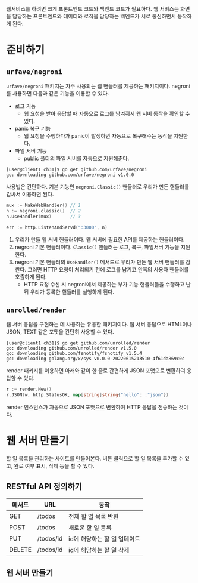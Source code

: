 웹서비스를 하려면 크게 프론트엔드 코드와 백엔드 코드가 필요하다. 웹 서비스는 화면을 담당하는 프론트엔드와 데이터와 로직을 담당하는 백엔드가 서로 통신하면서 동작하게 된다.

# 준비하기
## `urfave/negroni` 
`urfave/negroni` 패키지는 자주 사용되는 웹 핸들러를 제공하는 패키지이다. negroni를 사용하면 다음과 같은 기능을 이용할 수 있다.
- 로그 기능
	- 웹 요청을 받아 응답할 때 자동으로 로그를 남겨줘서 웹 서버 동작을 확인할 수 있다.
- panic 복구 기능
	- 웹 요청을 수행하다가 panic이 발생하면 자동으로 복구해주는 동작을 지원한다.
- 파일 서버 기능
	- public 폴더의 파일 서버를 자동으로 지원해준다.

```
[user@client1 ch31]$ go get github.com/urfave/negroni
go: downloading github.com/urfave/negroni v1.0.0
```

사용법은 간단하다. 기본 기능인 `negroni.Classic()` 핸들러로 우리가 만든 핸들러를 감싸서 이용하면 된다.

```go
mux := MakeWebHandler() // 1
n := negroni.classic()  // 2
n.UseHandler(mux)       // 3

err := http.ListenAndServd(":3000", n)
```

1. 우리가 만들 웹 서버 핸들러이다. 웹 서버에 필요한 API를 제공하는 핸들러이다.
2. negroni 기본 핸들러이다. `Classic()` 핸들러는 로그, 복구, 파일서버 기능을 지원한다.
3. negroni 기본 핸들러의 `UseHandler()` 메서드로 우리가 만든 웹 서버 핸들러를 감싼다. 그러면 HTTP 요청이 처리되기 전에 로그를 남기고 안쪽의 사용자 핸들러를 호출하게 된다.
	- HTTP 요청 수신 시 negroni에서 제공하는 부가 기능 핸들러들을 수행하고 난 뒤 우리가 등록한 핸들러를 실행하게 된다.

## `unrolled/render`
웹 서버 응답을 구현하는 데 사용하는 유용한 패키지이다. 웹 서버 응답으로 HTML이나 JSON, TEXT 같은 포맷을 간단히 사용할 수 있다.
```
[user@client1 ch31]$ go get github.com/unrolled/render
go: downloading github.com/unrolled/render v1.5.0
go: downloading github.com/fsnotify/fsnotify v1.5.4
go: downloading golang.org/x/sys v0.0.0-20220615213510-4f61da869c0c
```

render 패키지를 이용하면 아래와 같이 한 줄로 간편하게 JSON 포맷으로 변환하여 응답할 수 있다.
```go
r := render.New()
r.JSON(w, http.StatusOK, map[string]string{"hello": :"json"})
```
render 인스턴스가 자동으로 JSON 포맷으로 변환하여 HTTP 응답을 전송하는 것이다.

# 웹 서버 만들기
할 일 목록을 관리하는 사이트를 만들어본다. 버튼 클릭으로 할 일 목록을 추가할 수 있고, 완료 여부 표시, 삭제 등을 할 수 있다.

## RESTful API 정의하기

| 메서드 | URL       | 동작                         |
| ------ | --------- | ---------------------------- |
| GET    | /todos    | 전체 할 일 목록 반환         |
| POST   | /todos    | 새로운 할 일 등록            |
| PUT    | /todos/id | id에 해당하는 할 일 업데이트 |
| DELETE | /todos/id | id에 해당하는 할 일 삭제     | 

## 웹 서버 만들기

```go

```